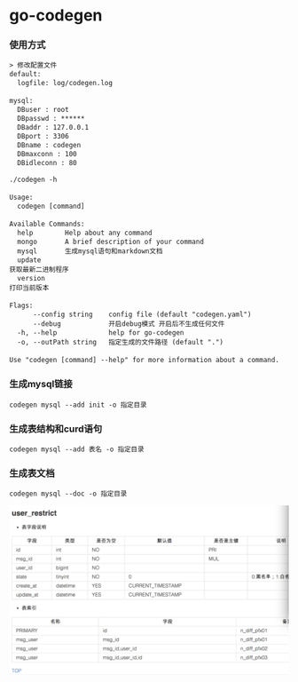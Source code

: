 # go-codegen

### 使用方式
    > 修改配置文件
    default:
      logfile: log/codegen.log
    
    mysql:
      DBuser : root
      DBpasswd : ******
      DBaddr : 127.0.0.1
      DBport : 3306
      DBname : codegen
      DBmaxconn : 100
      DBidleconn : 80

   ```
   ./codegen -h
   
   Usage:
     codegen [command]
   
   Available Commands:
     help        Help about any command
     mongo       A brief description of your command
     mysql       生成mysql语句和markdown文档
     update      
   获取最新二进制程序
     version     
   打印当前版本
   
   Flags:
         --config string    config file (default "codegen.yaml")
         --debug            开启debug模式 开启后不生成任何文件
     -h, --help             help for go-codegen
     -o, --outPath string   指定生成的文件路径 (default ".")
   
   Use "codegen [command] --help" for more information about a command.
   
   ```
   
   ### 生成mysql链接
    codegen mysql --add init -o 指定目录
   
   ### 生成表结构和curd语句
    codegen mysql --add 表名 -o 指定目录
    
   ### 生成表文档
    codegen mysql --doc -o 指定目录
    
![avatar](https://github.com/wudaoluo/go-codegen/blob/master/mysql_doc.jpg)
    

    
    
